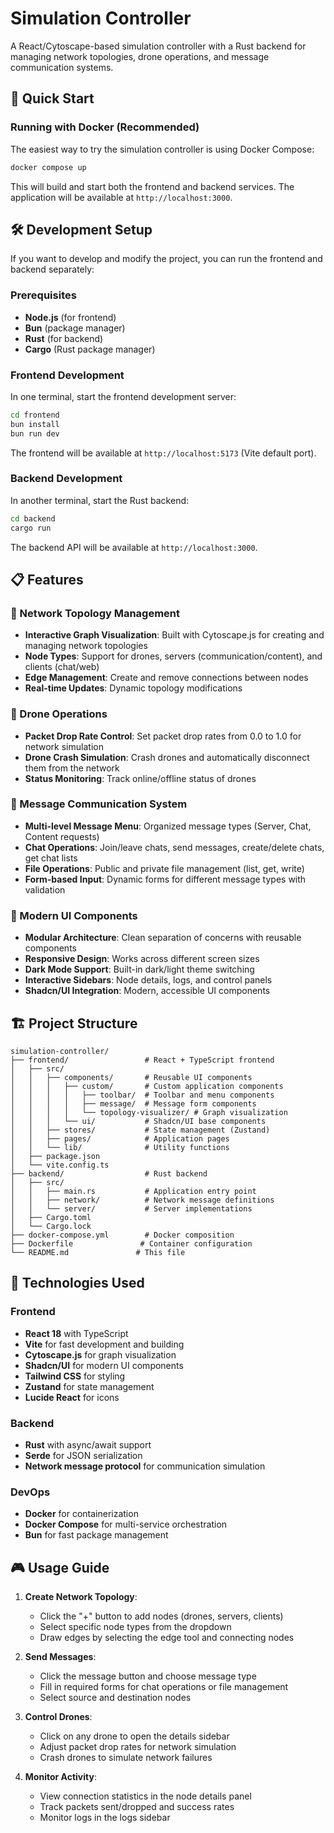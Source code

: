 # Simulation Controller

A React/Cytoscape-based simulation controller with a Rust backend for managing network topologies, drone operations, and message communication systems.

## 🚀 Quick Start

### Running with Docker (Recommended)

The easiest way to try the simulation controller is using Docker Compose:

```bash
docker compose up
```

This will build and start both the frontend and backend services. The application will be available at `http://localhost:3000`.

## 🛠️ Development Setup

If you want to develop and modify the project, you can run the frontend and backend separately:

### Prerequisites

- **Node.js** (for frontend)
- **Bun** (package manager)
- **Rust** (for backend)
- **Cargo** (Rust package manager)

### Frontend Development

In one terminal, start the frontend development server:

```bash
cd frontend
bun install
bun run dev
```

The frontend will be available at `http://localhost:5173` (Vite default port).

### Backend Development

In another terminal, start the Rust backend:

```bash
cd backend
cargo run
```

The backend API will be available at `http://localhost:3000`.

## 📋 Features

### 🎯 Network Topology Management

- **Interactive Graph Visualization**: Built with Cytoscape.js for creating and managing network topologies
- **Node Types**: Support for drones, servers (communication/content), and clients (chat/web)
- **Edge Management**: Create and remove connections between nodes
- **Real-time Updates**: Dynamic topology modifications

### 🚁 Drone Operations

- **Packet Drop Rate Control**: Set packet drop rates from 0.0 to 1.0 for network simulation
- **Drone Crash Simulation**: Crash drones and automatically disconnect them from the network
- **Status Monitoring**: Track online/offline status of drones

### 💬 Message Communication System

- **Multi-level Message Menu**: Organized message types (Server, Chat, Content requests)
- **Chat Operations**: Join/leave chats, send messages, create/delete chats, get chat lists
- **File Operations**: Public and private file management (list, get, write)
- **Form-based Input**: Dynamic forms for different message types with validation

### 🎨 Modern UI Components

- **Modular Architecture**: Clean separation of concerns with reusable components
- **Responsive Design**: Works across different screen sizes
- **Dark Mode Support**: Built-in dark/light theme switching
- **Interactive Sidebars**: Node details, logs, and control panels
- **Shadcn/UI Integration**: Modern, accessible UI components

## 🏗️ Project Structure

```
simulation-controller/
├── frontend/                 # React + TypeScript frontend
│   ├── src/
│   │   ├── components/       # Reusable UI components
│   │   │   ├── custom/       # Custom application components
│   │   │   │   ├── toolbar/  # Toolbar and menu components
│   │   │   │   ├── message/  # Message form components
│   │   │   │   └── topology-visualizer/ # Graph visualization
│   │   │   └── ui/           # Shadcn/UI base components
│   │   ├── stores/           # State management (Zustand)
│   │   ├── pages/            # Application pages
│   │   └── lib/              # Utility functions
│   ├── package.json
│   └── vite.config.ts
├── backend/                  # Rust backend
│   ├── src/
│   │   ├── main.rs           # Application entry point
│   │   ├── network/          # Network message definitions
│   │   └── server/           # Server implementations
│   ├── Cargo.toml
│   └── Cargo.lock
├── docker-compose.yml        # Docker composition
├── Dockerfile               # Container configuration
└── README.md               # This file
```

## 🔧 Technologies Used

### Frontend

- **React 18** with TypeScript
- **Vite** for fast development and building
- **Cytoscape.js** for graph visualization
- **Shadcn/UI** for modern UI components
- **Tailwind CSS** for styling
- **Zustand** for state management
- **Lucide React** for icons

### Backend

- **Rust** with async/await support
- **Serde** for JSON serialization
- **Network message protocol** for communication simulation

### DevOps

- **Docker** for containerization
- **Docker Compose** for multi-service orchestration
- **Bun** for fast package management

## 🎮 Usage Guide

1. **Create Network Topology**:
   - Click the "+" button to add nodes (drones, servers, clients)
   - Select specific node types from the dropdown
   - Draw edges by selecting the edge tool and connecting nodes

2. **Send Messages**:
   - Click the message button and choose message type
   - Fill in required forms for chat operations or file management
   - Select source and destination nodes

3. **Control Drones**:
   - Click on any drone to open the details sidebar
   - Adjust packet drop rates for network simulation
   - Crash drones to simulate network failures

4. **Monitor Activity**:
   - View connection statistics in the node details panel
   - Track packets sent/dropped and success rates
   - Monitor logs in the logs sidebar
